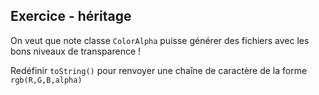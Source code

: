 
Exercice - héritage
--------------------------------------------------------------------------------

On veut que note classe `ColorAlpha` puisse générer des fichiers avec les bons niveaux de transparence !

Redéfinir `toString()` pour renvoyer une chaîne de caractère de la forme `rgb(R,G,B,alpha)`
